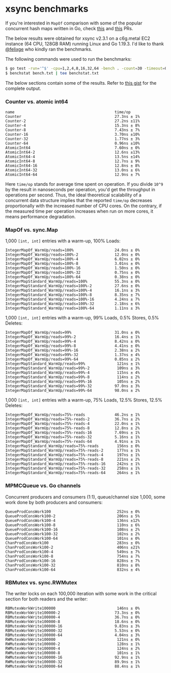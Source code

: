 # xsync benchmarks

If you're interested in `MapOf` comparison with some of the popular concurrent hash maps written in Go, check [this](https://github.com/cornelk/hashmap/pull/70) and [this](https://github.com/alphadose/haxmap/pull/22) PRs.

The below results were obtained for xsync v2.3.1 on a c6g.metal EC2 instance (64 CPU, 128GB RAM) running Linux and Go 1.19.3. I'd like to thank [@felixge](https://github.com/felixge) who kindly ran the benchmarks.

The following commands were used to run the benchmarks:
```bash
$ go test -run='^$' -cpu=1,2,4,8,16,32,64 -bench . -count=30 -timeout=0 | tee bench.txt
$ benchstat bench.txt | tee benchstat.txt
```

The below sections contain some of the results. Refer to [this gist](https://gist.github.com/puzpuzpuz/e62e38e06feadecfdc823c0f941ece0b) for the complete output.

### Counter vs. atomic int64

```
name                                            time/op
Counter                                         27.3ns ± 1%
Counter-2                                       27.2ns ±11%
Counter-4                                       15.3ns ± 8%
Counter-8                                       7.43ns ± 7%
Counter-16                                      3.70ns ±10%
Counter-32                                      1.77ns ± 3%
Counter-64                                      0.96ns ±10%
AtomicInt64                                     7.60ns ± 0%
AtomicInt64-2                                   12.6ns ±13%
AtomicInt64-4                                   13.5ns ±14%
AtomicInt64-8                                   12.7ns ± 9%
AtomicInt64-16                                  12.8ns ± 8%
AtomicInt64-32                                  13.0ns ± 6%
AtomicInt64-64                                  12.9ns ± 7%
```

Here `time/op` stands for average time spent on operation. If you divide `10^9` by the result in nanoseconds per operation, you'd get the throughput in operations per second. Thus, the ideal theoretical scalability of a concurrent data structure implies that the reported `time/op` decreases proportionally with the increased number of CPU cores. On the contrary, if the measured time per operation increases when run on more cores, it means performance degradation.

### MapOf vs. sync.Map

1,000 `[int, int]` entries with a warm-up, 100% Loads:
```
IntegerMapOf_WarmUp/reads=100%                  24.0ns ± 0%
IntegerMapOf_WarmUp/reads=100%-2                12.0ns ± 0%
IntegerMapOf_WarmUp/reads=100%-4                6.02ns ± 0%
IntegerMapOf_WarmUp/reads=100%-8                3.01ns ± 0%
IntegerMapOf_WarmUp/reads=100%-16               1.50ns ± 0%
IntegerMapOf_WarmUp/reads=100%-32               0.75ns ± 0%
IntegerMapOf_WarmUp/reads=100%-64               0.38ns ± 0%
IntegerMapStandard_WarmUp/reads=100%            55.3ns ± 0%
IntegerMapStandard_WarmUp/reads=100%-2          27.6ns ± 0%
IntegerMapStandard_WarmUp/reads=100%-4          16.1ns ± 3%
IntegerMapStandard_WarmUp/reads=100%-8          8.35ns ± 7%
IntegerMapStandard_WarmUp/reads=100%-16         4.24ns ± 7%
IntegerMapStandard_WarmUp/reads=100%-32         2.18ns ± 6%
IntegerMapStandard_WarmUp/reads=100%-64         1.11ns ± 3%
```

1,000 `[int, int]` entries with a warm-up, 99% Loads, 0.5% Stores, 0.5% Deletes:
```
IntegerMapOf_WarmUp/reads=99%                   31.0ns ± 0%
IntegerMapOf_WarmUp/reads=99%-2                 16.4ns ± 1%
IntegerMapOf_WarmUp/reads=99%-4                 8.42ns ± 0%
IntegerMapOf_WarmUp/reads=99%-8                 4.41ns ± 0%
IntegerMapOf_WarmUp/reads=99%-16                2.38ns ± 2%
IntegerMapOf_WarmUp/reads=99%-32                1.37ns ± 4%
IntegerMapOf_WarmUp/reads=99%-64                0.85ns ± 2%
IntegerMapStandard_WarmUp/reads=99%              121ns ± 1%
IntegerMapStandard_WarmUp/reads=99%-2            109ns ± 3%
IntegerMapStandard_WarmUp/reads=99%-4            115ns ± 4%
IntegerMapStandard_WarmUp/reads=99%-8            114ns ± 2%
IntegerMapStandard_WarmUp/reads=99%-16           105ns ± 2%
IntegerMapStandard_WarmUp/reads=99%-32          97.0ns ± 3%
IntegerMapStandard_WarmUp/reads=99%-64          98.0ns ± 2%
```

1,000 `[int, int]` entries with a warm-up, 75% Loads, 12.5% Stores, 12.5% Deletes:
```
IntegerMapOf_WarmUp/reads=75%-reads             46.2ns ± 1%
IntegerMapOf_WarmUp/reads=75%-reads-2           36.7ns ± 2%
IntegerMapOf_WarmUp/reads=75%-reads-4           22.0ns ± 1%
IntegerMapOf_WarmUp/reads=75%-reads-8           12.8ns ± 2%
IntegerMapOf_WarmUp/reads=75%-reads-16          7.69ns ± 1%
IntegerMapOf_WarmUp/reads=75%-reads-32          5.16ns ± 1%
IntegerMapOf_WarmUp/reads=75%-reads-64          4.91ns ± 1%
IntegerMapStandard_WarmUp/reads=75%-reads        156ns ± 0%
IntegerMapStandard_WarmUp/reads=75%-reads-2      177ns ± 1%
IntegerMapStandard_WarmUp/reads=75%-reads-4      197ns ± 1%
IntegerMapStandard_WarmUp/reads=75%-reads-8      221ns ± 2%
IntegerMapStandard_WarmUp/reads=75%-reads-16     242ns ± 1%
IntegerMapStandard_WarmUp/reads=75%-reads-32     258ns ± 1%
IntegerMapStandard_WarmUp/reads=75%-reads-64     264ns ± 1%
```

### MPMCQueue vs. Go channels

Concurrent producers and consumers (1:1), queue/channel size 1,000, some work done by both producers and consumers:
```
QueueProdConsWork100                             252ns ± 0%
QueueProdConsWork100-2                           206ns ± 5%
QueueProdConsWork100-4                           136ns ±12%
QueueProdConsWork100-8                           110ns ± 6%
QueueProdConsWork100-16                          108ns ± 2%
QueueProdConsWork100-32                          102ns ± 2%
QueueProdConsWork100-64                          101ns ± 0%
ChanProdConsWork100                              283ns ± 0%
ChanProdConsWork100-2                            406ns ±21%
ChanProdConsWork100-4                            549ns ± 7%
ChanProdConsWork100-8                            754ns ± 7%
ChanProdConsWork100-16                           828ns ± 7%
ChanProdConsWork100-32                           810ns ± 8%
ChanProdConsWork100-64                           832ns ± 4%
```

### RBMutex vs. sync.RWMutex

The writer locks on each 100,000 iteration with some work in the critical section for both readers and the writer:
```
RBMutexWorkWrite100000                           146ns ± 0%
RBMutexWorkWrite100000-2                        73.3ns ± 0%
RBMutexWorkWrite100000-4                        36.7ns ± 0%
RBMutexWorkWrite100000-8                        18.6ns ± 0%
RBMutexWorkWrite100000-16                       9.83ns ± 3%
RBMutexWorkWrite100000-32                       5.53ns ± 0%
RBMutexWorkWrite100000-64                       4.04ns ± 3%
RWMutexWorkWrite100000                           121ns ± 0%
RWMutexWorkWrite100000-2                         128ns ± 1%
RWMutexWorkWrite100000-4                         124ns ± 2%
RWMutexWorkWrite100000-8                         101ns ± 1%
RWMutexWorkWrite100000-16                       92.9ns ± 1%
RWMutexWorkWrite100000-32                       89.9ns ± 1%
RWMutexWorkWrite100000-64                       88.4ns ± 1%
```
